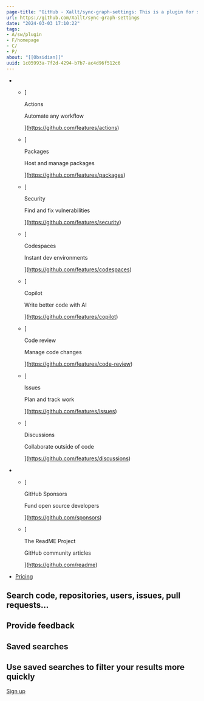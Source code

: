 ```yaml
---
page-title: "GitHub - Xallt/sync-graph-settings: This is a plugin for syncing graph settings (Color Groups and Search Filters) to Local Graphs"
url: https://github.com/Xallt/sync-graph-settings
date: "2024-03-03 17:10:22"
tags: 
- A/sw/plugin
- F/homepage
- C/
- P/
about: "[[Obsidian]]"
uuid: 1c05993a-7f2d-4294-b7b7-ac4d96f512c6
---
```


-   -   [
        
        Actions
        
        Automate any workflow
        
        
        
        ](https://github.com/features/actions)
    -   [
        
        Packages
        
        Host and manage packages
        
        
        
        ](https://github.com/features/packages)
    -   [
        
        Security
        
        Find and fix vulnerabilities
        
        
        
        ](https://github.com/features/security)
    -   [
        
        Codespaces
        
        Instant dev environments
        
        
        
        ](https://github.com/features/codespaces)
    -   [
        
        Copilot
        
        Write better code with AI
        
        
        
        ](https://github.com/features/copilot)
    -   [
        
        Code review
        
        Manage code changes
        
        
        
        ](https://github.com/features/code-review)
    -   [
        
        Issues
        
        Plan and track work
        
        
        
        ](https://github.com/features/issues)
    -   [
        
        Discussions
        
        Collaborate outside of code
        
        
        
        ](https://github.com/features/discussions)
    

-   -   [
        
        GitHub Sponsors
        
        Fund open source developers
        
        
        
        ](https://github.com/sponsors)
    
    -   [
        
        The ReadME Project
        
        GitHub community articles
        
        
        
        ](https://github.com/readme)
    
-   [Pricing](https://github.com/pricing)

## Search code, repositories, users, issues, pull requests...

## Provide feedback

## Saved searches

## Use saved searches to filter your results more quickly

[Sign up](https://github.com/signup?ref_cta=Sign+up&ref_loc=header+logged+out&ref_page=%2F%3Cuser-name%3E%2F%3Crepo-name%3E&source=header-repo&source_repo=Xallt%2Fsync-graph-settings)